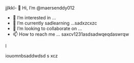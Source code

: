 jjlkkl- 👋 Hi, I’m @maersenddy012
- 👀 I’m interested in ...
- 🌱 I’m currently sadlearning ...sadxzcxzc
- 💞️ I’m looking to collaborate on ...
- 📫 How to reach me ...
saxcv1231asdsadwqeqdaswrqw
<!---a
maersenddy012/maersenddy012 is a ✨ special ✨ repository becaugdf `README.md`d (this file) appears on your GitHub profildasvce.
You can click the Preview link to take a look at your changes.
--->l
iouomnbsaddwdsd
s
xcz
